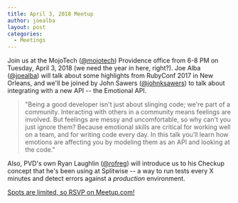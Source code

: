 ```yaml
---
title: April 3, 2018 Meetup
author: joealba
layout: post
categories:
  - Meetings
---
```


Join us at the MojoTech ([@mojotech](https://twitter.com/mojotech)) Providence office from 6-8 PM on Tuesday, April 3, 2018 (we need the year in here, right?).  Joe Alba ([@joealba](https://twitter.com/joealba)) will talk about some highlights from RubyConf 2017 in New Orleans, and we'll be joined by John Sawers ([@johnksawers](https://twitter.com/johnksawers)) to talk about integrating with a new API -- the Emotional API.

> "Being a good developer isn't just about slinging code; we're part of a community. Interacting with others in a community means feelings are involved. But feelings are messy and uncomfortable, so why can't you just ignore them? Because emotional skills are critical for working well on a team, and for writing code every day. In this talk you’ll learn how emotions are affecting you by modeling them as an API and looking at the code."

Also, PVD's own Ryan Laughlin ([@rofreg](https://twitter.com/rofreg)) will introduce us to his Checkup concept that he's been using at Splitwise -- a way to run tests every X minutes and detect errors against a _production_ environment.

[Spots are limited, so RSVP on Meetup.com!](https://www.meetup.com/Rhode-Island-Ruby-Group/events/248508045/)

